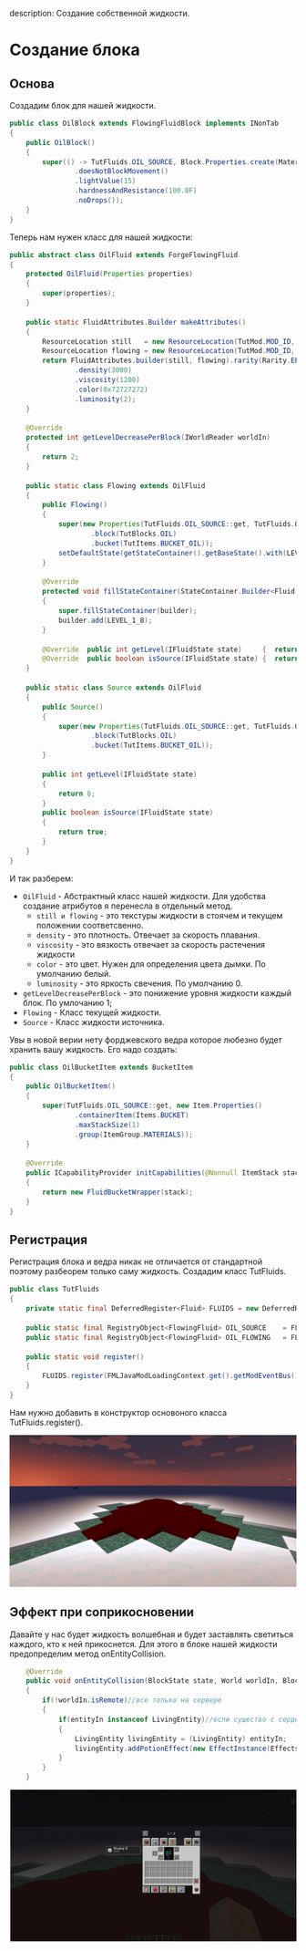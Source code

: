 description: Создание собственной жидкости.

# Создание блока

## Основа

Создадим блок для нашей жидкости.

```java
public class OilBlock extends FlowingFluidBlock implements INonTab
{
    public OilBlock() 
    {
        super(() -> TutFluids.OIL_SOURCE, Block.Properties.create(Material.WATER)
                .doesNotBlockMovement()
                .lightValue(15)
                .hardnessAndResistance(100.0F)
                .noDrops());
    }
}
```
Теперь нам нужен класс для нашей жидкости:
```java
public abstract class OilFluid extends ForgeFlowingFluid
{
    protected OilFluid(Properties properties)
    {
        super(properties);
    }

    public static FluidAttributes.Builder makeAttributes()
    {
        ResourceLocation still   = new ResourceLocation(TutMod.MOD_ID, "fluid/oil_still");
        ResourceLocation flowing = new ResourceLocation(TutMod.MOD_ID, "fluid/oil_flow");
        return FluidAttributes.builder(still, flowing).rarity(Rarity.EPIC)
                .density(3000)
                .viscosity(1200)
                .color(0x72727272)
                .luminosity(2);
    }

    @Override
    protected int getLevelDecreasePerBlock(IWorldReader worldIn)
    {
        return 2;
    }

    public static class Flowing extends OilFluid
    {
        public Flowing()
        {
            super(new Properties(TutFluids.OIL_SOURCE::get, TutFluids.OIL_FLOWING::get, makeAttributes())
                    .block(TutBlocks.OIL)
                    .bucket(TutItems.BUCKET_OIL));
            setDefaultState(getStateContainer().getBaseState().with(LEVEL_1_8, 7));
        }

        @Override
        protected void fillStateContainer(StateContainer.Builder<Fluid, IFluidState> builder)
        {
            super.fillStateContainer(builder);
            builder.add(LEVEL_1_8);
        }

        @Override  public int getLevel(IFluidState state)     {  return state.get(LEVEL_1_8); }
        @Override  public boolean isSource(IFluidState state) {  return false;   }
    }

    public static class Source extends OilFluid
    {
        public Source()
        {
            super(new Properties(TutFluids.OIL_SOURCE::get, TutFluids.OIL_FLOWING::get, makeAttributes())
                    .block(TutBlocks.OIL)
                    .bucket(TutItems.BUCKET_OIL));
        }

        public int getLevel(IFluidState state)
        {
            return 8;
        }
        public boolean isSource(IFluidState state)
        {
            return true;
        }
    }
}
```
И так разберем:
* `OilFluid` - Абстрактный класс нашей жидкости. Для удобства создание атрибутов я перенесла в отдельный метод.
    * `still и flowing` - это текстуры жидкости в стоячем и текущем положении соответсвенно.
    * `density` - это плотность. Отвечает за скорость плавания.
    * `viscosity` - это вязкость отвечает за скорость растечения жидкости
    * `color` - это цвет. Нужен для определения цвета дымки. По умолчанию белый.
    * `luminosity` - это яркость свечения. По умолчанию 0.
* `getLevelDecreasePerBlock` - это понижение уровня жидкости каждый блок. По умлочанию 1;
* `Flowing` - Класс текущей жидкости.
* `Source`  - Класс жидкости источника.

Увы в новой верии нету форджевского ведра которое любезно будет хранить вашу жидкость. Его надо создать:
```java
public class OilBucketItem extends BucketItem
{
    public OilBucketItem()
    {
        super(TutFluids.OIL_SOURCE::get, new Item.Properties()
                .containerItem(Items.BUCKET)
                .maxStackSize(1)
                .group(ItemGroup.MATERIALS));
    }

    @Override
    public ICapabilityProvider initCapabilities(@Nonnull ItemStack stack, @Nullable CompoundNBT nbt)
    {
        return new FluidBucketWrapper(stack);
    }
}
```
## Регистрация

Регистрация блока и ведра никак не отличается от стандартной поэтому разбеорем только саму жидкость.
Создадим класс TutFluids.

```java
public class TutFluids
{
    private static final DeferredRegister<Fluid> FLUIDS = new DeferredRegister<>(ForgeRegistries.FLUIDS, TutMod.MOD_ID);

    public static final RegistryObject<FlowingFluid> OIL_SOURCE    = FLUIDS.register("ideal", OilFluid.Source::new);
    public static final RegistryObject<FlowingFluid> OIL_FLOWING   = FLUIDS.register("oil",   OilFluid.Flowing::new);

    public static void register()
    {
        FLUIDS.register(FMLJavaModLoadingContext.get().getModEventBus());
    }
}
```

Нам нужно добавить в конструктор основоного класса TutFluids.register(). 

[![Жидкость на земле](images/fluid.png)](images/fluid.png)

## Эффект при соприкосновении

Давайте у нас будет жидкость волшебная и будет заставлять светиться каждого, кто к ней прикоснется. Для этого в блоке нашей жидкости предопределим метод onEntityCollision.

```java
    @Override
    public void onEntityCollision(BlockState state, World worldIn, BlockPos pos, Entity entityIn)
    {
        if(!worldIn.isRemote)//все только на сервере
        {
            if(entityIn instanceof LivingEntity)//если существо с сердечками.
            {
                LivingEntity livingEntity = (LivingEntity) entityIn;
                livingEntity.addPotionEffect(new EffectInstance(Effects.GLOWING, 1, 1));
            }
        }
    }
```

[![Светимость](images/glowing.png)](images/glowing.png)
